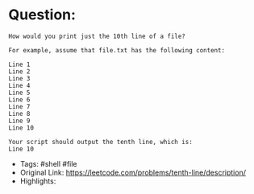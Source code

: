# Question:
```
How would you print just the 10th line of a file?

For example, assume that file.txt has the following content:

Line 1
Line 2
Line 3
Line 4
Line 5
Line 6
Line 7
Line 8
Line 9
Line 10

Your script should output the tenth line, which is:
Line 10
```
- Tags: #shell #file
- Original Link: https://leetcode.com/problems/tenth-line/description/
- Highlights:
